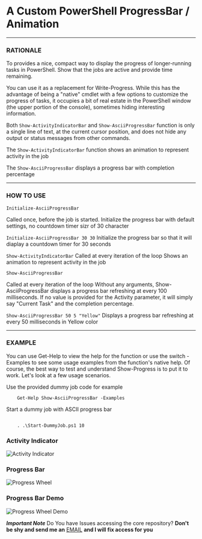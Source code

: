 # A Custom PowerShell ProgressBar / Animation

---------------------------------------------------------------------------------------------------------

### RATIONALE

To provides a nice, compact way to display the progress of longer-running tasks in PowerShell. Show that the jobs are active and provide time remaining.

You can use it as a replacement for Write-Progress. While this has the advantage of being a "native" cmdlet with a few options to customize the progress of tasks, it occupies a bit of real estate in the PowerShell window (the upper portion of the console), sometimes hiding interesting information. 

Both ```Show-ActivityIndicatorBar``` and ```Show-AsciiProgressBar```  function is only a single line of text, at the current cursor position, and does not hide any output or status messages from other commands.

The ```Show-ActivityIndicatorBar``` function shows an animation to represent activity in the job

The ```Show-AsciiProgressBar``` displays a progress bar with completion percentage

---------------------------------------------------------------------------------------------------------


### HOW TO USE

```Initialize-AsciiProgressBar```

Called once, before the job is started. Initialize the progress bar with default settings, no countdown timer sizr of 30 character

```Initialize-AsciiProgressBar 30 30```
Initialize the progress bar so that it will diaplay a countdown timer for 30 seconds


```Show-ActivityIndicatorBar```
Called at every iteration of the loop
Shows an animation to represent activity in the job

```Show-AsciiProgressBar```

Called at every iteration of the loop
Without any arguments, Show-AsciiProgressBar displays a progress bar refreshing at every 100 milliseconds.
If no value is provided for the Activity parameter, it will simply say "Current Task" and the completion percentage.

```Show-AsciiProgressBar 50 5 "Yellow"```
Displays a progress bar refreshing at every 50 milliseconds in Yellow color


---------------------------------------------------------------------------------------------------------
### EXAMPLE

You can use Get-Help to view the help for the function or use the switch -Examples to see some usage examples from the function's native help. Of course, the best way to test and understand Show-Progress is to put it to work. Let's look at a few usage scenarios.

Use the provided dummy job code for example
```
    Get-Help Show-AsciiProgressBar -Examples
```

Start a dummy job with ASCII progress bar

```

	. .\Start-DummyJob.ps1 10

```

### Activity Indicator
![Activity Indicator](https://arsscriptum.github.io/assets/img/posts/custom-progressbar/ActivityIndicator.gif)

### Progress Bar
![Progress Wheel](https://arsscriptum.github.io/assets/img/posts/custom-progressbar/ProgressWheel.gif)

### Progress Bar Demo
![Progress Wheel Demo](https://arsscriptum.github.io/assets/img/posts/custom-progressbar/ProgressWheelDemo.gif)


***Important Note*** Do You have Issues accessing the core repository? **Don't be shy and send me an** [EMAIL](mailto:guillaumeplante.qc@gmail.com) **and I will fix access for you**